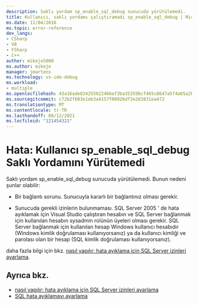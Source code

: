 ```yaml
---
description: Saklı yordam sp_enable_sql_debug sunucuda yürütülemedi.
title: Kullanıcı, saklı yordamı çalıştıramadı sp_enable_sql_debug | Microsoft Docs
ms.date: 11/04/2016
ms.topic: error-reference
dev_langs:
- CSharp
- VB
- FSharp
- C++
author: mikejo5000
ms.author: mikejo
manager: jmartens
ms.technology: vs-ide-debug
ms.workload:
- multiple
ms.openlocfilehash: 43a16ade834255622466ef3ba35359bcf465c8647a5f4a65a2b4498dc6545d1e
ms.sourcegitcommit: c72b2f603e1eb3a4157f00926df2e263831ea472
ms.translationtype: MT
ms.contentlocale: tr-TR
ms.lasthandoff: 08/12/2021
ms.locfileid: "121454321"
---
```

# <a name="error-user-could-not-execute-stored-procedure-sp_enable_sql_debug"></a>Hata: Kullanıcı sp_enable_sql_debug Saklı Yordamını Yürütemedi

Saklı yordam sp_enable_sql_debug sunucuda yürütülemedi. Bunun nedeni şunlar olabilir:

- Bir bağlantı sorunu. Sunucuyla kararlı bir bağlantınız olması gerekir.

- Sunucuda gerekli izinlerin bulunmaması. SQL Server 2005 ' de hata ayıklamak için Visual Studio çalıştıran hesabın ve SQL Server bağlanmak için kullanılan hesabın sysadmin rolünün üyeleri olması gerekir. SQL Server bağlanmak için kullanılan hesap Windows kullanıcı hesabıdır (Windows kimlik doğrulaması kullanıyorsanız) ya da kullanıcı kimliği ve parolası olan bir hesap (SQL kimlik doğrulaması kullanıyorsanız).

daha fazla bilgi için bkz. [nasıl yapılır: hata ayıklama için SQL Server izinleri ayarlama](/previous-versions/w1bhybwz(v=vs.100)).

## <a name="see-also"></a>Ayrıca bkz.

- [nasıl yapılır: hata ayıklama için SQL Server izinleri ayarlama](/previous-versions/w1bhybwz(v=vs.100))
- [SQL hata ayıklamayı ayarlama](/previous-versions/visualstudio/visual-studio-2010/s4sszxst\(v\=vs.100\))

